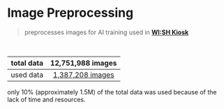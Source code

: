 # Image Preprocessing

> preprocesses images for AI training used in **[WI:SH Kiosk](https://github.com/Team-ToyoTech/WISH-Kiosk)**

<br>

| total data | 12,751,988 images |
| :--------: | :---------------: |
| used data  | [1,387,208 images](https://drive.google.com/file/d/1L9opaEPhYD0AOANqlbxUC546euTgxaAk/view?usp=sharing) |

only 10% (approximately 1.5M) of the total data was used because of the lack of time and resources.
